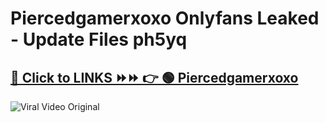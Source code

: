 
 # Piercedgamerxoxo Onlyfans Leaked - Update Files ph5yq

## <h2><a href="https://clipsfans.com/Piercedgamerxoxo&ref=git">🔗 Click to LINKS ⏩⏩ 👉 🟢 Piercedgamerxoxo </a></h2>

<a href="https://clipsfans.com/Piercedgamerxoxo&ref=git" rel="nofollow" data-target="animated-image.originalLink"><img src="https://i.ibb.co.com/xMMVF88/686577567.gif" alt="Viral Video Original" style="max-width: 100%; display: inline-block;" data-target="animated-image.originalImage"></a>

